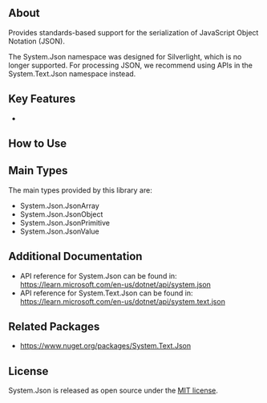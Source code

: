 ## About

<!-- A description of the package and where one can find more documentation -->

Provides standards-based support for the serialization of JavaScript Object Notation (JSON).

The System.Json namespace was designed for Silverlight, which is no longer supported. For processing JSON, we recommend using APIs in the System.Text.Json namespace instead.

## Key Features

<!-- The key features of this package -->

*

## How to Use

<!-- A compelling example on how to use this package with code, as well as any specific guidelines for when to use the package -->


## Main Types

<!-- The main types provided in this library -->

The main types provided by this library are:

- System.Json.JsonArray
- System.Json.JsonObject
- System.Json.JsonPrimitive
- System.Json.JsonValue

## Additional Documentation

- API reference for System.Json can be found in: https://learn.microsoft.com/en-us/dotnet/api/system.json
- API reference for System.Text.Json can be found in: https://learn.microsoft.com/en-us/dotnet/api/system.text.json

## Related Packages

<!-- The related packages associated with this package -->

- https://www.nuget.org/packages/System.Text.Json

## License

<!-- How to provide feedback on this package and contribute to it -->

System.Json is released as open source under the [MIT license](https://licenses.nuget.org/MIT).